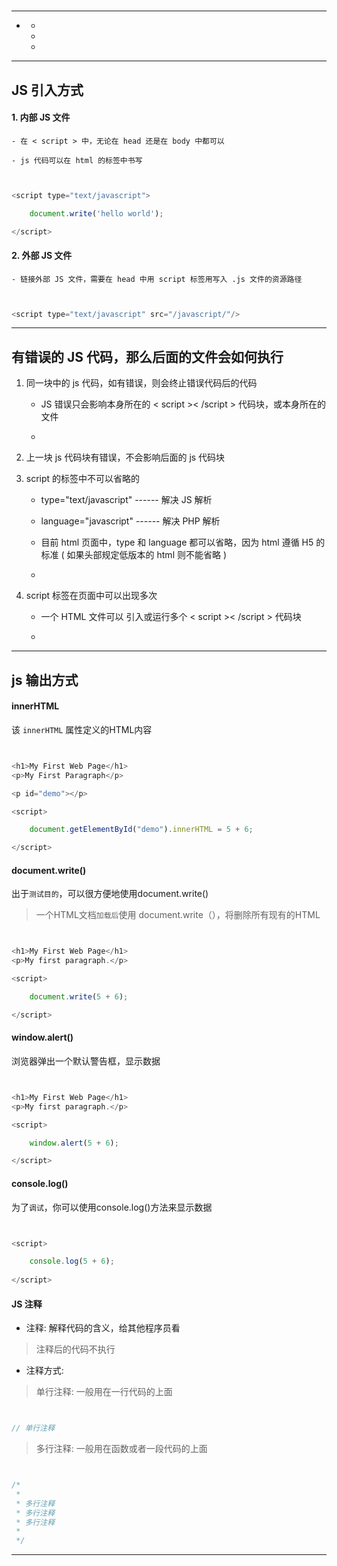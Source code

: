 # 

***

<!-- Directory -->

- [](##)
    - [](###)
    - [](###)
    - [](###)
    
***

## JS 引入方式

#### 1. 内部 JS 文件

    - 在 < script > 中，无论在 head 还是在 body 中都可以
    
    - js 代码可以在 html 的标签中书写
    
``` javascript


<script type="text/javascript">

    document.write('hello world');

</script>


```
    
#### 2. 外部 JS 文件

    - 链接外部 JS 文件，需要在 head 中用 script 标签用写入 .js 文件的资源路径

``` javascript


<script type="text/javascript" src="/javascript/"/>


```


***


## 有错误的 JS 代码，那么后面的文件会如何执行


1. 同一块中的 js 代码，如有错误，则会终止错误代码后的代码
    
    - JS 错误只会影响本身所在的 < script >< /script > 代码块，或本身所在的文件
    
    - 
    
2. 上一块 js 代码块有错误，不会影响后面的 js 代码块

3. script 的标签中不可以省略的

    - type="text/javascript"  ------ 解决 JS 解析

    - language="javascript" ------ 解决 PHP 解析
    
    - 目前 html 页面中，type 和 language 都可以省略，因为 html 遵循 H5 的标准 ( 如果头部规定低版本的 html 则不能省略 )
    
    - 
    
4. script 标签在页面中可以出现多次

    - 一个 HTML 文件可以 引入或运行多个 < script >< /script > 代码块
    
    - 


***


## js 输出方式

#### innerHTML

该 `innerHTML` 属性定义的HTML内容

``` javascript


<h1>My First Web Page</h1>
<p>My First Paragraph</p>

<p id="demo"></p>

<script>

    document.getElementById("demo").innerHTML = 5 + 6;

</script>


```

#### document.write()

出于`测试目的`，可以很方便地使用document.write()

> 一个HTML文档`加载后`使用 document.write（），将删除所有现有的HTML

``` javascript


<h1>My First Web Page</h1>
<p>My first paragraph.</p>

<script>

    document.write(5 + 6);

</script>


```

#### window.alert()

浏览器弹出一个默认警告框，显示数据

``` javascript


<h1>My First Web Page</h1>
<p>My first paragraph.</p>

<script>

    window.alert(5 + 6);

</script>


```

#### console.log()

为了`调试`，你可以使用console.log()方法来显示数据

``` javascript


<script>

    console.log(5 + 6);
    
</script>


```


#### JS 注释

* 注释: 解释代码的含义，给其他程序员看

> 注释后的代码不执行

* 注释方式:  

> 单行注释: 一般用在一行代码的上面
        
``` javascript


// 单行注释


```

> 多行注释: 一般用在函数或者一段代码的上面

``` javascript


/*
 * 
 * 多行注释
 * 多行注释
 * 多行注释
 *
 */


```

***  


